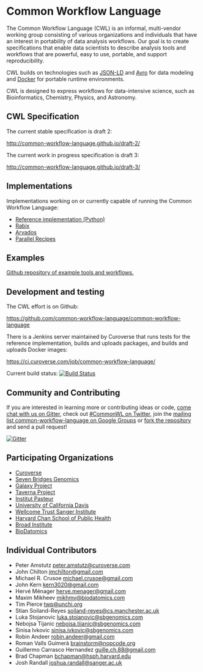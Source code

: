 Common Workflow Language
========================

The Common Workflow Language (CWL) is an informal, multi-vendor working group
consisting of various organizations and individuals that have an interest in
portability of data analysis workflows.  Our goal is to create specifications
that enable data scientists to describe analysis tools and workflows that are
powerful, easy to use, portable, and support reproducibility.

CWL builds on technologies such as [JSON-LD](http://json-ld.org) and
[Avro](https://avro.apache.org/) for data modeling and
[Docker](http://docker.com) for portable runtime environments.

CWL is designed to express workflows for data-intensive science, such as
Bioinformatics, Chemistry, Physics, and Astronomy.

## CWL Specification

The current stable specification is draft 2:

http://common-workflow-language.github.io/draft-2/

The current work in progress specification is draft 3:

http://common-workflow-language.github.io/draft-3/

## Implementations

Implementations working on or currently capable of running the Common Workflow Language:

* [Reference implementation (Python)](https://github.com/common-workflow-language/common-workflow-language/tree/master/reference/)
* [Rabix](https://github.com/rabix/rabix)
* [Arvados](https://arvados.org)
* [Parallel Recipes](https://github.com/yvdriess/precipes)

## Examples

[Github repository of example tools and workflows.](https://github.com/common-workflow-language/workflows)

## Development and testing

The CWL effort is on Github:

https://github.com/common-workflow-language/common-workflow-language

There is a Jenkins server maintained by Curoverse that runs tests for the
reference implementation, builds and uploads packages, and builds and uploads
Docker images:

https://ci.curoverse.com/job/common-workflow-language/

Current build status: [![Build Status](https://ci.curoverse.com/buildStatus/icon?job=common-workflow-language)](https://ci.curoverse.com/job/common-workflow-language/)

## Community and Contributing

If you are interested in learning more or contributing ideas or code,
[come chat with us on Gitter](https://gitter.im/common-workflow-language/common-workflow-language),
check out [#CommonWL on Twitter](https://twitter.com/search?q=%23CommonWL),
join the [mailing list common-workflow-language on Google Groups](https://groups.google.com/forum/#!forum/common-workflow-language) or
[fork the repository](https://github.com/common-workflow-language/common-workflow-language)
and send a pull request!

[![Gitter](https://badges.gitter.im/Join%20Chat.svg)](https://gitter.im/common-workflow-language/common-workflow-language?utm_source=badge&utm_medium=badge&utm_campaign=pr-badge&utm_content=badge)

## Participating Organizations

* [Curoverse](http://curoverse.com)
* [Seven Bridges Genomics](http://sbgenomics.com)
* [Galaxy Project](http://galaxyproject.org/)
* [Taverna Project](http://www.taverna.org.uk/)
* [Institut Pasteur](http://www.pasteur.fr)
* [University of California Davis](http://ucdavis.edu)
* [Wellcome Trust Sanger Institute](https://www.sanger.ac.uk/)
* [Harvard Chan School of Public Health](http://www.hsph.harvard.edu/)
* [Broad Institute](https://www.broadinstitute.org)
* [BioDatomics](http://www.biodatomics.com/)

## Individual Contributors

* Peter Amstutz <peter.amstutz@curoverse.com>
* John Chilton <jmchilton@gmail.com>
* Michael R. Crusoe <michael.crusoe@gmail.com>
* John Kern <kern3020@gmail.com>
* Hervé Ménager <herve.menager@gmail.com>
* Maxim Mikheev <mikhmv@biodatomics.com>
* Tim Pierce <twp@unchi.org>
* Stian Soiland-Reyes <soiland-reyes@cs.manchester.ac.uk>
* Luka Stojanovic <luka.stojanovic@sbgenomics.com>
* Nebojsa Tijanic <nebojsa.tijanic@sbgenomics.com>
* Sinisa Ivkovic <sinisa.ivkovic@sbgenomics.com>
* Robin Andeer <robin.andeer@gmail.com>
* Roman Valls Guimerà <brainstorm@nopcode.org>
* Guillermo Carrasco Hernandez <guille.ch.88@gmail.com>
* Brad Chapman <bchapman@hsph.harvard.edu>
* Josh Randall <joshua.randall@sanger.ac.uk>